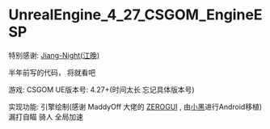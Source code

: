 # UnrealEngine_4_27_CSGOM_EngineESP

特别感谢: [Jiang-Night(江晚)](https://github.com/Jiang-Night)

半年前写的代码， 将就看吧

游戏: CSGOM
UE版本号: 4.27+(时间太长 忘记具体版本号)

实现功能:
引擎绘制(感谢 MaddyOff 大佬的 [ZEROGUI](https://github.com/MaddyOff/ue4-canvas-gui) , 由[小黑](https://github.com/steveday763)进行Android移植)
漏打自瞄
骑人
全局加速
